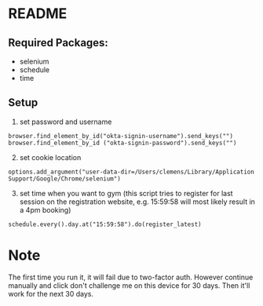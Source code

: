 # README

## Required Packages:
- selenium
- schedule
- time

## Setup
1. set password and username 
```
browser.find_element_by_id("okta-signin-username").send_keys("")
browser.find_element_by_id ("okta-signin-password").send_keys("")
```

2. set cookie location
```
options.add_argument("user-data-dir=/Users/clemens/Library/Application Support/Google/Chrome/selenium")
```

3. set time when you want to gym (this script tries to register for last session on the registration website, e.g. 15:59:58 will most likely result in a 4pm booking)
```
schedule.every().day.at("15:59:58").do(register_latest)
```

# Note
The first time you run it, it will fail due to two-factor auth. However continue manually and click don't challenge me on this device for 30 days. Then it'll work for the next 30 days.
